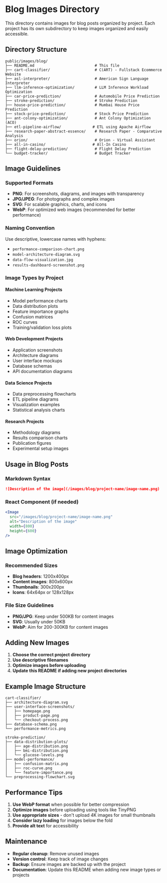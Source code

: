 # Blog Images Directory

This directory contains images for blog posts organized by project. Each project has its own subdirectory to keep images organized and easily accessible.

## Directory Structure

```
public/images/blog/
├── README.md                           # This file
├── cart-classifier/                    # C(ART) - Fullstack Ecommerce Website
├── asl-interpreter/                    # American Sign Language Interpreter
├── llm-inference-optimization/         # LLM Inference Workload Optimization
├── car-price-prediction/               # Automobile Price Prediction
├── stroke-prediction/                  # Stroke Prediction
├── house-price-prediction/             # Mumbai House Price Prediction
├── stock-price-prediction/             # Stock Price Prediction
├── ant-colony-optimization/            # Ant Colony Optimization (ACO)
├── etl-pipeline-airflow/              # ETL using Apache Airflow
├── research-paper-abstract-essence/    # Research Paper - Comparative Analysis
├── orion/                              # Orion - Virtual Assistant
├── all-in-casino/                     # All-In Casino
├── flight-delay-prediction/            # Flight Delay Prediction
└── budget-tracker/                     # Budget Tracker
```

## Image Guidelines

### Supported Formats
- **PNG**: For screenshots, diagrams, and images with transparency
- **JPG/JPEG**: For photographs and complex images
- **SVG**: For scalable graphics, charts, and icons
- **WebP**: For optimized web images (recommended for better performance)

### Naming Convention
Use descriptive, lowercase names with hyphens:
- `performance-comparison-chart.png`
- `model-architecture-diagram.svg`
- `data-flow-visualization.jpg`
- `results-dashboard-screenshot.png`

### Image Types by Project

#### Machine Learning Projects
- Model performance charts
- Data distribution plots
- Feature importance graphs
- Confusion matrices
- ROC curves
- Training/validation loss plots

#### Web Development Projects
- Application screenshots
- Architecture diagrams
- User interface mockups
- Database schemas
- API documentation diagrams

#### Data Science Projects
- Data preprocessing flowcharts
- ETL pipeline diagrams
- Visualization examples
- Statistical analysis charts

#### Research Projects
- Methodology diagrams
- Results comparison charts
- Publication figures
- Experimental setup images

## Usage in Blog Posts

### Markdown Syntax
```markdown
![Description of the image](/images/blog/project-name/image-name.png)
```

### React Component (if needed)
```jsx
<Image 
  src="/images/blog/project-name/image-name.png"
  alt="Description of the image"
  width={800}
  height={600}
/>
```

## Image Optimization

### Recommended Sizes
- **Blog headers**: 1200x400px
- **Content images**: 800x600px
- **Thumbnails**: 300x200px
- **Icons**: 64x64px or 128x128px

### File Size Guidelines
- **PNG/JPG**: Keep under 500KB for content images
- **SVG**: Usually under 50KB
- **WebP**: Aim for 200-300KB for content images

## Adding New Images

1. **Choose the correct project directory**
2. **Use descriptive filenames**
3. **Optimize images before uploading**
4. **Update this README if adding new project directories**

## Example Image Structure

```
cart-classifier/
├── architecture-diagram.svg
├── user-interface-screenshots/
│   ├── homepage.png
│   ├── product-page.png
│   └── checkout-process.png
├── database-schema.png
└── performance-metrics.png

stroke-prediction/
├── data-distribution-plots/
│   ├── age-distribution.png
│   ├── bmi-distribution.png
│   └── glucose-levels.png
├── model-performance/
│   ├── confusion-matrix.png
│   ├── roc-curve.png
│   └── feature-importance.png
└── preprocessing-flowchart.svg
```

## Performance Tips

1. **Use WebP format** when possible for better compression
2. **Optimize images** before uploading using tools like TinyPNG
3. **Use appropriate sizes** - don't upload 4K images for small thumbnails
4. **Consider lazy loading** for images below the fold
5. **Provide alt text** for accessibility

## Maintenance

- **Regular cleanup**: Remove unused images
- **Version control**: Keep track of image changes
- **Backup**: Ensure images are backed up with the project
- **Documentation**: Update this README when adding new image types or projects 